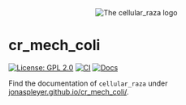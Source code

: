 <div align="center">
    <picture>
        <source media="(prefers-color-scheme: dark)" srcset="docs/source/_static/cellular_raza_dark_mode.svg">
        <source media="(prefers-color-scheme: light)" srcset="docs/source_static/cellular_raza.svg">
        <img alt="The cellular_raza logo" src="doc/cellular_raza.svg">
    </picture>
</div>

# cr_mech_coli
[![License: GPL 2.0](https://img.shields.io/github/license/jonaspleyer/cr_mech_coli?style=flat-square)](https://opensource.org/license/gpl-2-0/)
[![CI](https://img.shields.io/github/actions/workflow/status/jonaspleyer/cr_mech_coli/CI.yml?label=CI&style=flat-square)](https://github.com/jonaspleyer/cr_mech_coli/actions)
[![Docs](https://img.shields.io/github/actions/workflow/status/jonaspleyer/cr_mech_coli/sphinx_doc.yml?label=Docs&style=flat-square)](https://github.com/jonaspleyer/cr_mech_coli/actions)

Find the documentation of `cellular_raza` under
[jonaspleyer.github.io/cr_mech_coli/](https://jonaspleyer.github.io/cr_mech_coli/).
